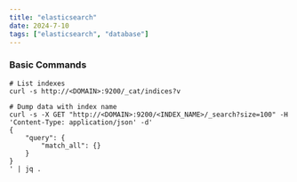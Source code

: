 ```yaml
---
title: "elasticsearch"
date: 2024-7-10
tags: ["elasticsearch", "database"]
---
```


### Basic Commands

<div>

```console
# List indexes
curl -s http://<DOMAIN>:9200/_cat/indices?v
```

```console
# Dump data with index name
curl -s -X GET "http://<DOMAIN>:9200/<INDEX_NAME>/_search?size=100" -H 'Content-Type: application/json' -d'
{
    "query": {
        "match_all": {}
    }
}
' | jq .
```

</div>

<br>